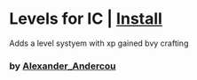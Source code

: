 # Levels for IC | [Install](https://raw.githubusercontent.com/InfiniteCraftCommunity/userscripts/master/userscripts/24sandualexandru/Levels/index.user.js)
Adds a level systyem with xp gained bvy crafting
### by [Alexander_Andercou](https://github.com/24sanduAlexandru)

